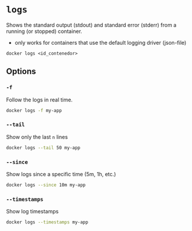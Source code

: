 # `logs`

Shows the standard output (stdout) and standard error (stderr) from a running (or stopped) container.

- only works for containers that use the default logging driver (json-file)

```
docker logs <id_contenedor>
```

## Options

### `-f`

Follow the logs in real time.

```bash
docker logs -f my-app
```

### `--tail`

Show only the last `n` lines

```bash
docker logs --tail 50 my-app
```

### `--since` <time>

Show logs since a specific time (5m, 1h, etc.)

```bash
docker logs --since 10m my-app
```

### `--timestamps`

Show log timestamps

```bash
docker logs --timestamps my-app
```
